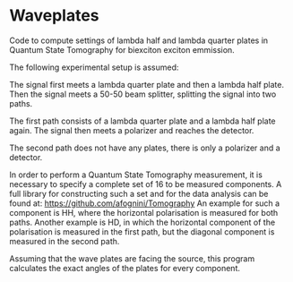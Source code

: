 # Waveplates
Code to compute settings of lambda half and lambda quarter plates in Quantum State Tomography for biexciton exciton emmission.

The following experimental setup is assumed:

The signal first meets a lambda quarter plate and then a lambda half plate.
Then the signal meets a 50-50 beam splitter, splitting the signal into two paths.

The first path consists of a lambda quarter plate and a lambda half plate again.
The signal then meets a polarizer and reaches the detector.

The second path does not have any plates, there is only a polarizer and a detector.


In order to perform a Quantum State Tomography measurement, it is necessary to specify a complete set of 16 to be measured components. A full library for constructing such a set and for the data analysis can be found at: https://github.com/afognini/Tomography
An example for such a component is HH, where the horizontal polarisation is measured for both paths.
Another example is HD, in which the horizontal component of the polarisation is measured in the first path, but the diagonal component is measured in the second path.

Assuming that the wave plates are facing the source, this program calculates the exact angles of the plates for every component.
